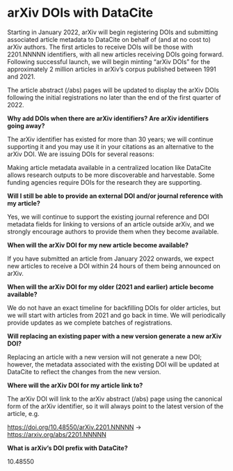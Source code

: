 arXiv DOIs with DataCite
========================

Starting in January 2022, arXiv will begin registering DOIs and submitting associated article metadata to DataCite on behalf of (and at no cost to) arXiv authors. The first articles to receive DOIs will be those with 2201.NNNNN identifiers, with all new articles receiving DOIs going forward. Following successful launch, we will begin minting “arXiv DOIs” for the approximately 2 million articles in arXiv’s corpus published between 1991 and 2021.

The article abstract (/abs) pages will be updated to display the arXiv DOIs following the initial registrations no later than the end of the first quarter of 2022.

**Why add DOIs when there are arXiv identifiers? Are arXiv identifiers going away?**

The arXiv identifier has existed for more than 30 years; we will continue supporting it and you may use it in your citations as an alternative to the arXiv DOI. We are issuing DOIs for several reasons:

Making article metadata available in a centralized location like DataCite allows research outputs to be more discoverable and harvestable.
Some funding agencies require DOIs for the research they are supporting.

**Will I still be able to provide an external DOI and/or journal reference with my article?**

Yes, we will continue to support the existing journal reference and DOI metadata fields for linking to versions of an article outside arXiv, and we strongly encourage authors to provide them when they become available.

**When will the arXiv DOI for my new article become available?**

If you have submitted an article from January 2022 onwards, we expect new articles to receive a DOI within 24 hours of them being announced on arXiv.

**When will the arXiv DOI for my older (2021 and earlier) article become available?**

We do not have an exact timeline for backfilling DOIs for older articles, but we will start with articles from 2021 and go back in time. We will periodically provide updates as we complete batches of registrations.

**Will replacing an existing paper with a new version generate a new arXiv DOI?**

Replacing an article with a new version will not generate a new DOI; however, the metadata associated with the existing DOI will be updated at DataCite to reflect the changes from the new version.

**Where will the arXiv DOI for my article link to?**

The arXiv DOI will link to the arXiv abstract (/abs) page using the canonical form of the arXiv identifier, so it will always point to the latest version of the article, e.g.

https://doi.org/10.48550/arXiv.2201.NNNNN → https://arxiv.org/abs/2201.NNNNN

**What is arXiv’s DOI prefix with DataCite?**

10.48550
